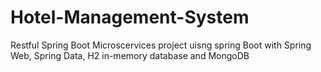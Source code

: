 # Hotel-Management-System

Restful Spring Boot Microscervices project uisng spring Boot with Spring Web, Spring Data, H2 in-memory database and MongoDB
